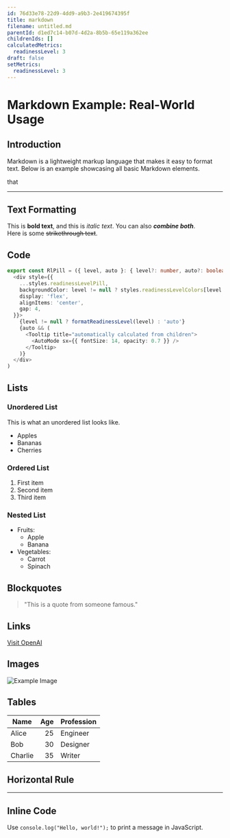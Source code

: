 ```yaml
---
id: 76d33e78-22d9-4dd9-a9b3-2e419674395f
title: markdown
filename: untitled.md
parentId: d1ed7c14-b07d-4d2a-8b5b-65e119a362ee
childrenIds: []
calculatedMetrics:
  readinessLevel: 3
draft: false
setMetrics:
  readinessLevel: 3
---
```

# Markdown Example: Real-World Usage

## Introduction
Markdown is a lightweight markup language that makes it easy to format text. Below is an example showcasing all basic Markdown elements.

that

---

## Text Formatting
This is **bold text**, and this is *italic text*. You can also **_combine both_**.  
Here is some ~~strikethrough text~~.

## Code

```typescript
export const RlPill = ({ level, auto }: { level?: number, auto?: boolean }) => (
  <div style={{
    ...styles.readinessLevelPill,
    backgroundColor: level != null ? styles.readinessLevelColors[level as keyof typeof styles.readinessLevelColors] : 'var(--background-secondary)',
    display: 'flex',
    alignItems: 'center',
    gap: 4,
  }}>
    {level != null ? formatReadinessLevel(level) : 'auto'}
    {auto && (
      <Tooltip title="automatically calculated from children">
        <AutoMode sx={{ fontSize: 14, opacity: 0.7 }} />
      </Tooltip>
    )}
  </div>
)
```

## Lists

### Unordered List

This is what an unordered list looks like.

- Apples
- Bananas
- Cherries

### Ordered List
1. First item
2. Second item
3. Third item

### Nested List
- Fruits:
  - Apple
  - Banana
- Vegetables:
  - Carrot
  - Spinach

## Blockquotes
> "This is a quote from someone famous."

## Links
[Visit OpenAI](https://openai.com)

## Images
![Example Image](https://fastly.picsum.photos/id/18/200/300.jpg?hmac=ey-vd9wCRyYWPf6nwCk_ciMCPRLrWvI7O5Z1Hfg2Cf0)

## Tables

| Name    | Age | Profession  |
|---------|----:|------------|
| Alice   |  25 | Engineer   |
| Bob     |  30 | Designer   |
| Charlie |  35 | Writer     |

## Horizontal Rule

---

## Inline Code
Use `console.log("Hello, world!");` to print a message in JavaScript.
